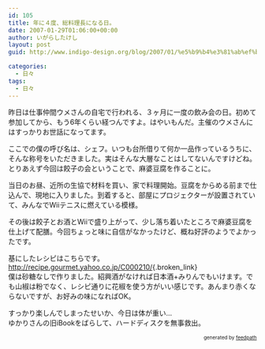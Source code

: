 ```yaml
---
id: 105
title: 年に４度、総料理長になる日。
date: 2007-01-29T01:06:00+00:00
author: いがらしたけし
layout: post
guid: http://www.indigo-design.org/blog/2007/01/%e5%b9%b4%e3%81%ab%ef%bc%94%e5%ba%a6%e3%80%81%e7%b7%8f%e6%96%99%e7%90%86%e9%95%b7%e3%81%ab%e3%81%aa%e3%82%8b%e6%97%a5%e3%80%82/

categories:
  - 日々
tags:
  - 日々
---
```

昨日は仕事仲間ウメさんの自宅で行われる、３ヶ月に一度の飲み会の日。初めて参加してから、もう6年くらい経つんですよ。はやいもんだ。主催のウメさんにはすっかりお世話になってます。

ここでの僕の呼び名は、シェフ。いつも台所借りて何か一品作っているうちに、そんな称号をいただきました。実はそんな大層なことはしてないんですけどね。とりあえず今回は餃子の会ということで、麻婆豆腐を作ることに。

当日のお昼、近所の生協で材料を買い、家で料理開始。豆腐をからめる前まで仕込んで、現地に入りました。到着すると、部屋にプロジェクターが設置されていて、みんなでWiiテニスに燃えている模様。

その後は餃子とお酒とWiiで盛り上がって、少し落ち着いたところで麻婆豆腐を仕上げて配膳。今回ちょっと味に自信がなかったけど、概ね好評のようでよかったです。

基にしたレシピはこちらです。  
<http://recipe.gourmet.yahoo.co.jp/C000210/>{.broken_link}  
僕は砂糖なしで作りました。紹興酒がなければ日本酒+みりんでもいけます。でも山椒は粉でなく、レシピ通りに花椒を使う方がいい感じです。あんまり赤くならないですが、お好みの味になればOK。

すっかり楽しんでしまったせいか、今日は体が重い…  
ゆかりさんの旧iBookをばらして、ハードディスクを無事救出。

<div style="text-align: right;font-size: 10px">
  &nbsp;&nbsp;<span>generated by <a href="http://feedpath.jp">feedpath</a></span>
</div>

